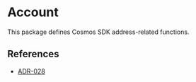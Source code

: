 # Account

This package defines Cosmos SDK address-related functions.

## References

*   [ADR-028](../../docs/architecture/adr-028-public-key-addresses.md)
